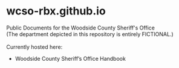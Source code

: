 # wcso-rbx.github.io
Public Documents for the Woodside County Sheriff's Office<br />
(The department depicted in this repository is entirely FICTIONAL.)<br />
<br />
Currently hosted here:
- Woodside County Sheriff’s Office Handbook

